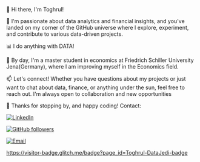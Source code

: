 👋 Hi there, I'm Toghrul!

🚀 I'm passionate about data analytics and financial insights, and you've landed on my corner of the GitHub universe where I explore, experiment, and contribute to various data-driven projects.

📊 I do anything with DATA!

💼 By day, I'm  a master student in economics at Friedrich Schiller University Jena(Germany), where I am improving myself in the Economics field.

📫 Let's connect! Whether you have questions about my projects or just want to chat about data, finance, or anything under the sun, feel free to reach out. 
I'm always open to collaboration and new opportunities 


🌟 Thanks for stopping by, and happy coding!
Contact:

[![LinkedIn](https://img.shields.io/badge/LinkedIn-Connect-blue)](https://www.linkedin.com/in/toghrul-mustafayev-168509258/)

[![GitHub followers](https://img.shields.io/github/followers/YOUR_GITHUB_USERNAME?label=Follow)](https://github.com/Toghrul-DataJedi)

[![Email](https://img.shields.io/badge/Email-Me-blue?style=for-the-badge&logo=email)](mailto:toghrulmustafayev8@gmail.com)

https://visitor-badge.glitch.me/badge?page_id=Toghrul-DataJedi-badge


<!---
Toghrul-DataJedi/Toghrul-DataJedi is a ✨ special ✨ repository because its `README.md` (this file) appears on your GitHub profile.
You can click the Preview link to take a look at your changes.
--->

